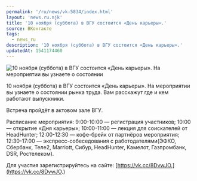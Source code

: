 ```yaml
---
permalink: '/ru/news/vk-5834/index.html'
layout: 'news.ru.njk'
title: '10 ноября (суббота) в ВГУ состоится «День карьеры».'
source: ВКонтакте
tags:
  - news_ru
description: '10 ноября (суббота) в ВГУ состоится «День карьеры».'
updatedAt: 1541174460
---
```

![10 ноября (суббота) в ВГУ состоится «День карьеры». На мероприятии вы узнаете о состоянии](https://sun9-70.userapi.com/impf/c831208/v831208049/1cd0dc/nZ_YmV4cp1c.jpg?size=900x600&quality=96&proxy=1&sign=744dff901ff593e02c566acc48639d0a&c_uniq_tag=vXiJFDZozNbcwS8sqZoOKGH-CMz2h5wooYeJPuMWtRc&type=album)

10 ноября (суббота) в ВГУ состоится «День карьеры». На мероприятии вы узнаете о состоянии рынка труда. Вам расскажут где и кем работают выпускники.

Встреча пройдёт в актовом зале ВГУ.

Расписание мероприятия:
9:00-10:00 — регистрация участников;
10:00 — открытие «Дня карьеры»;
10:00-11:00 — лекция для соискателей от HeadHunter;
12:00-12:30 — кофе-брейк от партнёров мероприятия;
12:30-17:00 — экспресс-собеседования с работодателями(ЭФКО, Сбербанк, Теле2, Marriott, Сибур, HeadHunter, Камелот, Газпромбанк, DSR, Ростелеком).

Для участия зарегистрируйтесь на сайте: [https://vk.cc/8DvwJO.](https://vk.cc/8DvwJO.)
